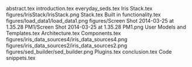 abstract.tex
introduction.tex
everyday_seds.tex
Iris Stack.tex
figures/IrisStack/IrisStack.png
Stack.tex
Built in functionality.tex
figures/load_data1/load_data1.png
figures/Screen Shot 2014-03-25 at 1.35.28 PM1/Screen Shot 2014-03-25 at 1.35.28 PM1.png
User Models and Templates.tex
Architecture.tex
Components.tex
figures/iris_data_sources4/iris_data_sources4.png
figures/iris_data_sources2/iris_data_sources2.png
figures/sed_builder/sed_builder.png
Plugins.tex
conclusion.tex
Code snippets.tex